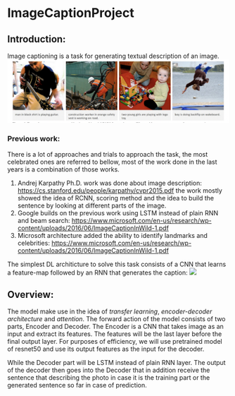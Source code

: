 # ImageCaptionProject

## Introduction:
Image captioning is a task for generating textual description of an image. 
![](./imgs_for_readme/examples.png)

### Previous work:  
There is a lot of approaches and trials to approach the task, the most celebrated ones are referred to bellow, most of the work done in the last years is a combination of those works.
1.	Andrej Karpathy Ph.D. work was done about image description:
https://cs.stanford.edu/people/karpathy/cvpr2015.pdf
the work mostly showed the idea of RCNN, scoring method and the idea to build the sentence by looking at different parts of the image.
2.	Google builds on the previous work using LSTM instead of plain RNN and beam search:
https://www.microsoft.com/en-us/research/wp-content/uploads/2016/06/ImageCaptionInWild-1.pdf
3.	Microsoft architecture added the ability to identify landmarks and celebrities:
https://www.microsoft.com/en-us/research/wp-content/uploads/2016/06/ImageCaptionInWild-1.pdf

The simplest DL architicture to solve this task consists of a CNN that learns a feature-map followed by an RNN that generates the caption:
![](./imgs_for_readme/Arch_init.png|width=250)
## Overview:
The model make use in the idea of *transfer learning*, *encoder-decoder architecture* and *attention*.
The forward action of the model consists of two parts, Encoder and Decoder.
The Encoder is a CNN that takes image as an input and extract its features. The features will be the last layer before the final output layer.
For purposes of efficiency, we will use pretrained model of resnet50 and use its output features as the input for the decoder. 

While the Decoder part will be LSTM instead of plain RNN layer.
The output of the decoder then goes into the Decoder that in addition receive the sentence that describing the photo in case it is the training part or the generated sentence so far in case of prediction.

